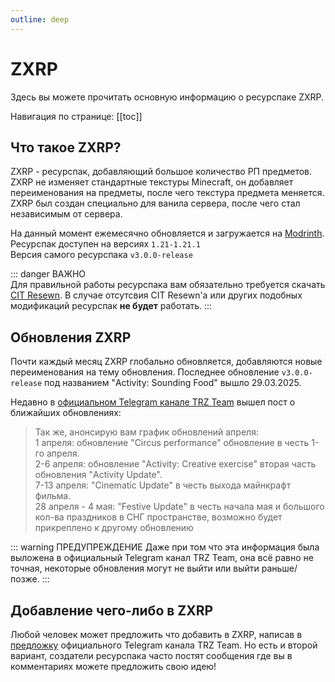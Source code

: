 ```yaml
---
outline: deep
---
```


# ZXRP

Здесь вы можете прочитать основную информацию о ресурспаке ZXRP.

Навигация по странице:
[[toc]]

## Что такое ZXRP?

ZXRP - ресурспак, добавляющий большое количество РП предметов.
ZXRP не изменяет стандартные текстуры Minecraft, он добавляет переименования на предметы, после чего текстура предмета меняется.
ZXRP был создан специально для ванила сервера, после чего стал независимым от сервера. 

На данный момент ежемесячно обновляется и загружается на [Modrinth](https://modrinth.com/resourcepack/zxrp).                                  
Ресурспак доступен на версиях `1.21-1.21.1`                                                                                                   
Версия самого ресурспака `v3.0.0-release`

::: danger ВАЖНО    
Для правильной работы ресурспака вам обязательно требуется скачать [CIT Resewn](https://modrinth.com/mod/cit-resewn).
В случае отсутсвия CIT Resewn'а или других подобных модификаций ресурспак **не будет** работать.
:::

## Обновления ZXRP

Почти каждый месяц ZXRP глобально обновляется, добавляются новые переименования на тему обновления. Последнее обновление `v3.0.0-release` под названием "Activity: Sounding Food" вышло 29.03.2025.

Недавно в [официальном Telegram канале TRZ Team](https://t.me/trzteam) вышел пост о ближайших обновлениях:
> Так же, анонсирую вам график обновлений апреля:                                                                                             
> 1 апреля: обновление "Circus performance" обновление в честь 1-го апреля.                                                                   
> 2-6 апреля: обновление "Activity: Creative exercise" вторая часть обновления "Activity Update".                                             
> 7-13 апреля: "Cinematic Update" в честь выхода майнкрафт фильма.                                                                            
> 28 апреля - 4 мая: "Festive Update" в честь начала мая и большого кол-ва праздников в СНГ пространстве, возможно будет прикреплено к другому обновлению

::: warning ПРЕДУПРЕЖДЕНИЕ
Даже при том что эта информация была выложена в официальный Telegram канал TRZ Team, она всё равно не точная, некоторые обновления могут не выйти или выйти раньше/позже.
:::

## Добавление чего-либо в ZXRP

Любой человек может предложить что добавить в ZXRP, написав в [предложку](https://t.me/TRZteam_bot) официального Telegram канала TRZ Team. Но есть и второй вариант, создатели ресурспака часто постят сообщения где вы в комментариях можете предложить свою идею!